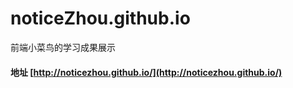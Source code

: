 # noticeZhou.github.io
前端小菜鸟的学习成果展示
#### 地址 [http://noticezhou.github.io/](http://noticezhou.github.io/)
